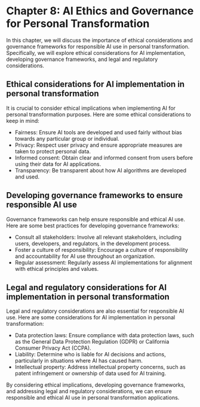 Chapter 8: AI Ethics and Governance for Personal Transformation
===============================================================

In this chapter, we will discuss the importance of ethical considerations and governance frameworks for responsible AI use in personal transformation. Specifically, we will explore ethical considerations for AI implementation, developing governance frameworks, and legal and regulatory considerations.

Ethical considerations for AI implementation in personal transformation
-----------------------------------------------------------------------

It is crucial to consider ethical implications when implementing AI for personal transformation purposes. Here are some ethical considerations to keep in mind:

* Fairness: Ensure AI tools are developed and used fairly without bias towards any particular group or individual.
* Privacy: Respect user privacy and ensure appropriate measures are taken to protect personal data.
* Informed consent: Obtain clear and informed consent from users before using their data for AI applications.
* Transparency: Be transparent about how AI algorithms are developed and used.

Developing governance frameworks to ensure responsible AI use
-------------------------------------------------------------

Governance frameworks can help ensure responsible and ethical AI use. Here are some best practices for developing governance frameworks:

* Consult all stakeholders: Involve all relevant stakeholders, including users, developers, and regulators, in the development process.
* Foster a culture of responsibility: Encourage a culture of responsibility and accountability for AI use throughout an organization.
* Regular assessment: Regularly assess AI implementations for alignment with ethical principles and values.

Legal and regulatory considerations for AI implementation in personal transformation
------------------------------------------------------------------------------------

Legal and regulatory considerations are also essential for responsible AI use. Here are some considerations for AI implementation in personal transformation:

* Data protection laws: Ensure compliance with data protection laws, such as the General Data Protection Regulation (GDPR) or California Consumer Privacy Act (CCPA).
* Liability: Determine who is liable for AI decisions and actions, particularly in situations where AI has caused harm.
* Intellectual property: Address intellectual property concerns, such as patent infringement or ownership of data used for AI training.

By considering ethical implications, developing governance frameworks, and addressing legal and regulatory considerations, we can ensure responsible and ethical AI use in personal transformation applications.

